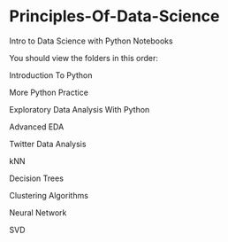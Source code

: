 # Principles-Of-Data-Science
Intro to Data Science with Python Notebooks

You should view the folders in this order:

Introduction To Python

More Python Practice

Exploratory Data Analysis With Python

Advanced EDA

Twitter Data Analysis

kNN

Decision Trees

Clustering Algorithms

Neural Network

SVD
